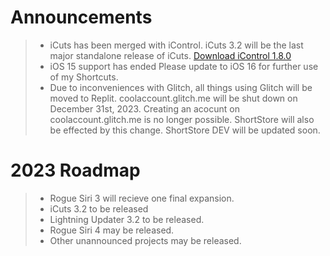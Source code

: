 # Announcements

> - iCuts has been merged with iControl. iCuts 3.2 will be the last major standalone release of iCuts. [Download iControl 1.8.0](https://routinehub.co/download/34852/)
> - iOS 15 support has ended Please update to iOS 16 for further use of my Shortcuts.
> - Due to inconveniences with Glitch, all things using Glitch will be moved to Replit. coolaccount.glitch.me will be shut down on December 31st, 2023. Creating an acocunt on coolaccount.glitch.me is no longer possible. ShortStore will also be effected by this change. ShortStore DEV will be updated soon.


# 2023 Roadmap
> - Rogue Siri 3 will recieve one final expansion.
> - iCuts 3.2 to be released 
> - Lightning Updater 3.2 to be released.
> - Rogue Siri 4 may be released.
> - Other unannounced projects may be released.
